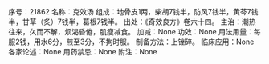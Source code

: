 序号：21862
名称：克效汤
组成：地骨皮1两，柴胡7钱半，防风7钱半，黄芩7钱半，甘草（炙）7钱半，葛根7钱半。
出处：《奇效良方》卷六十四。
主治：潮热往来，久而不解，烦渴昏倦，肌瘦减食。
加减：None
功效：None
用法用量：每服2钱，用水6分，煎至3分，不拘时服。
制备方法：上锉碎。
临床应用：None
各家论述：None
用药禁忌：None
附注：None
